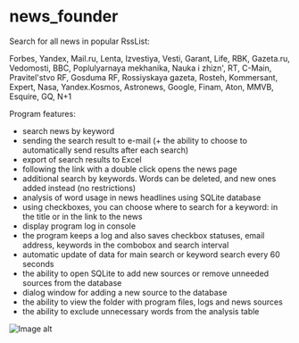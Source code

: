 # news_founder
Search for all news in popular RssList:

Forbes, Yandex, Mail.ru, Lenta, Izvestiya, Vesti, Garant, Life, RBK, Gazeta.ru, Vedomosti, BBC, Poplulyarnaya mekhanika, Nauka i zhizn', RT, C-Main, Pravitel'stvo RF, Gosduma RF, Rossiyskaya gazeta, Rosteh, Kommersant, Expert, Nasa, Yandex.Kosmos, Astronews, Google, Finam, Aton, MMVB, Esquire, GQ, N+1

Program features:
- search news by keyword
- sending the search result to e-mail (+ the ability to choose to automatically send results after each search)
- export of search results to Excel
- following the link with a double click opens the news page
- additional search by keywords. Words can be deleted, and new ones added instead (no restrictions)
- analysis of word usage in news headlines using SQLite database
- using checkboxes, you can choose where to search for a keyword: in the title or in the link to the news
- display program log in console
- the program keeps a log and also saves checkbox statuses, email address, keywords in the combobox and search interval
- automatic update of data for main search or keyword search every 60 seconds
- the ability to open SQLite to add new sources or remove unneeded sources from the database
- dialog window for adding a new source to the database
- the ability to view the folder with program files, logs and news sources
- the ability to exclude unnecessary words from the analysis table

![Image alt](https://github.com/mrprogre/news_lite/blob/master/gui.gif)
